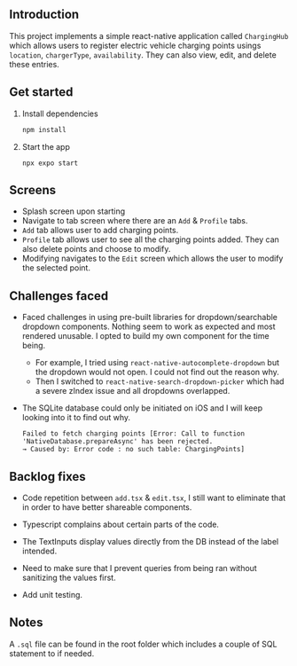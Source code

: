 ## Introduction
This project implements a simple react-native application called `ChargingHub` which allows users to register electric vehicle charging points usings `location`, `chargerType`, `availability`. They can also view, edit, and delete these entries.



## Get started

1. Install dependencies

   ```bash
   npm install
   ```

2. Start the app

   ```
   npx expo start
   ```

## Screens
- Splash screen upon starting
- Navigate to tab screen where there are an `Add` & `Profile` tabs.
- `Add` tab allows user to add charging points.
- `Profile` tab allows user to see all the charging points added. They can also delete points and choose to modify.
- Modifying navigates to the `Edit` screen which allows the user to modify the selected point.


## Challenges faced
- Faced challenges in using pre-built libraries for dropdown/searchable dropdown components. Nothing seem to work as expected and most rendered unusable. I opted to build my own component for the time being.
   - For example, I tried using `react-native-autocomplete-dropdown` but the dropdown would not open. I could not find out the reason why.
   - Then I switched to `react-native-search-dropdown-picker` which had a severe zIndex issue and all dropdowns overlapped.

- The SQLite database could only be initiated on iOS and I will keep looking into it to find out why.
   ```
   Failed to fetch charging points [Error: Call to function 'NativeDatabase.prepareAsync' has been rejected.
   → Caused by: Error code : no such table: ChargingPoints]
   ```

## Backlog fixes
- Code repetition between `add.tsx` & `edit.tsx`, I still want to eliminate that in order to have better shareable components.

- Typescript complains about certain parts of the code.

- The TextInputs display values directly from the DB instead of the label intended.

- Need to make sure that I prevent queries from being ran without sanitizing the values first.

- Add unit testing.

## Notes
A `.sql` file can be found in the root folder which includes a couple of SQL statement to if needed.




